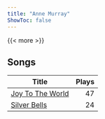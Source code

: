 ```yaml
---
title: "Anne Murray"
ShowToc: false
---
```


{{< more >}}

## Songs
Title | Plays 
----- | -----: 
[Joy To The World](/songs/joy-to-the-world) | 47
[Silver Bells](/songs/silver-bells) | 24

